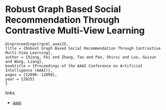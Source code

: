 # Robust Graph Based Social Recommendation Through Contrastive Multi-View Learning

```
@inproceedings{rgcml_aaai25,
title = {Robust Graph Based Social Recommendation Through Contrastive Multi-View Learning},
author = {Xiong, Fei and Zhang, Tao and Pan, Shirui and Luo, Guixun and Wang, Liang},
booktitle = {Proceedings of the AAAI Conference on Artificial Intelligence (AAAI)},
pages = {12890--12898},
year = {2025}
}
```

links
- [aaai](https://ojs.aaai.org/index.php/AAAI/article/view/33406)
